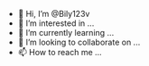 - 👋 Hi, I’m @Bily123v
- 👀 I’m interested in ...
- 🌱 I’m currently learning ...
- 💞️ I’m looking to collaborate on ...
- 📫 How to reach me ...

<!---
Bily123v/Bily123v is a ✨ special ✨ repository because its `README.md` (this file) appears on your GitHub profile.
You can click the Preview link to take a look at your changes.
--->
